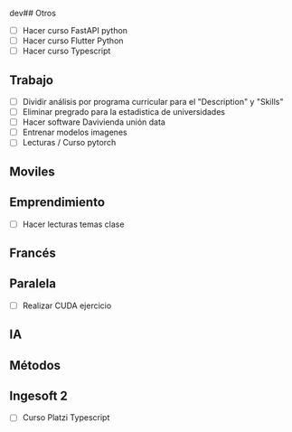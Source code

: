 dev## Otros

- [ ] Hacer curso FastAPI python
- [ ] Hacer curso Flutter Python
- [ ] Hacer curso Typescript 

## Trabajo

- [ ] Dividir análisis por programa curricular para el "Description" y "Skills"
- [ ] Eliminar pregrado para la estadistica de universidades
- [ ] Hacer software Davivienda unión data
- [ ] Entrenar modelos  imagenes
- [ ] Lecturas / Curso pytorch

## Moviles

## Emprendimiento

- [ ] Hacer lecturas temas clase 

## Francés

## Paralela

- [ ] Realizar CUDA ejercicio
## IA

## Métodos 

## Ingesoft 2
- [ ] Curso Platzi Typescript